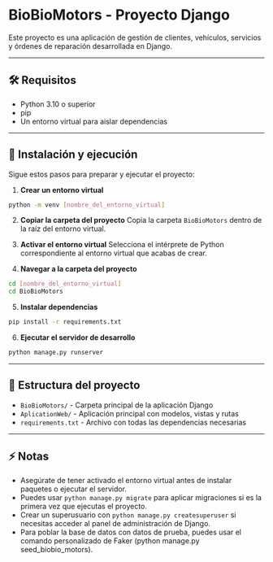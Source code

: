 # BioBioMotors - Proyecto Django

Este proyecto es una aplicación de gestión de clientes, vehículos, servicios y órdenes de reparación desarrollada en Django.

---

## 🛠 Requisitos

* Python 3.10 o superior
* pip
* Un entorno virtual para aislar dependencias

---

## 🚀 Instalación y ejecución

Sigue estos pasos para preparar y ejecutar el proyecto:

1. **Crear un entorno virtual**

```bash
python -m venv [nombre_del_entorno_virtual]
```

2. **Copiar la carpeta del proyecto**
   Copia la carpeta `BioBioMotors` dentro de la raíz del entorno virtual.

3. **Activar el entorno virtual**
   Selecciona el intérprete de Python correspondiente al entorno virtual que acabas de crear.

4. **Navegar a la carpeta del proyecto**

```bash
cd [nombre_del_entorno_virtual]
cd BioBioMotors
```

5. **Instalar dependencias**

```bash
pip install -r requirements.txt
```

6. **Ejecutar el servidor de desarrollo**

```bash
python manage.py runserver
```

---

## 📂 Estructura del proyecto

* `BioBioMotors/` - Carpeta principal de la aplicación Django
* `AplicationWeb/` - Aplicación principal con modelos, vistas y rutas
* `requirements.txt` - Archivo con todas las dependencias necesarias

---

## ⚡ Notas

* Asegúrate de tener activado el entorno virtual antes de instalar paquetes o ejecutar el servidor.
* Puedes usar `python manage.py migrate` para aplicar migraciones si es la primera vez que ejecutas el proyecto.
* Crear un superusuario con `python manage.py createsuperuser` si necesitas acceder al panel de administración de Django.
* Para poblar la base de datos con datos de prueba, puedes usar el comando personalizado de Faker (python manage.py seed_biobio_motors).
